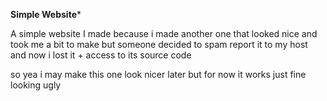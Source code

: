 **Simple Website***

A simple website I made because i made another one that looked nice and took me a bit to make but someone decided to spam report it to my host and now i lost it + access to its source code

so yea i may make this one look nicer later but for now it works just fine looking ugly
